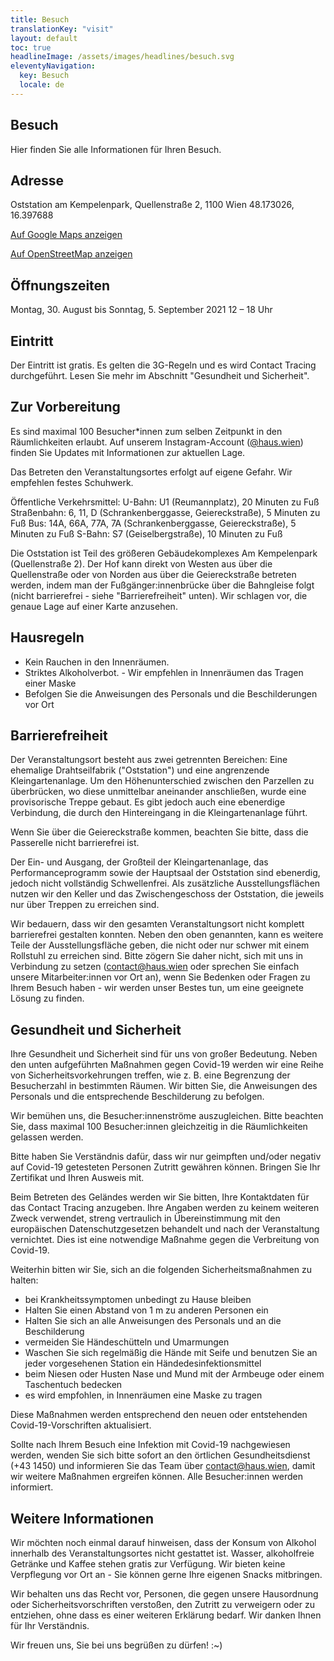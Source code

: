 ```yaml
---
title: Besuch
translationKey: "visit"
layout: default
toc: true
headlineImage: /assets/images/headlines/besuch.svg
eleventyNavigation:
  key: Besuch
  locale: de
---
```


## Besuch

Hier finden Sie alle Informationen für Ihren Besuch.

## Adresse
Oststation am Kempelenpark, Quellenstraße 2, 1100 Wien
48.173026, 16.397688

[Auf Google Maps anzeigen](https://www.google.com/maps/place/Oststation+am+Kempelenpark/@48.1729214,16.3959713,17z/data=!3m1!4b1!4m5!3m4!1s0x476da9cea2155d9f:0xdb561e37cd754e6!8m2!3d48.1729214!4d16.39816?hl=de-AT)

[Auf OpenStreetMap anzeigen](https://www.openstreetmap.org/note/2802863#map=18)

## Öffnungszeiten
Montag, 30. August bis Sonntag, 5. September 2021 
12 – 18 Uhr

## Eintritt
Der Eintritt ist gratis. 
Es gelten die 3G-Regeln und es wird Contact Tracing durchgeführt. Lesen Sie mehr im Abschnitt "Gesundheit und Sicherheit".

## Zur Vorbereitung
Es sind maximal 100 Besucher*innen zum selben Zeitpunkt in den Räumlichkeiten erlaubt. Auf unserem Instagram-Account ([@haus.wien](https://www.instagram.com/haus.wien/)) finden Sie Updates mit Informationen zur aktuellen Lage. 

Das Betreten den Veranstaltungsortes erfolgt auf eigene Gefahr. Wir empfehlen festes Schuhwerk. 

Öffentliche Verkehrsmittel:
U-Bahn: U1 (Reumannplatz), 20 Minuten zu Fuß
Straßenbahn: 6, 11, D (Schrankenberggasse, Geiereckstraße), 5 Minuten zu Fuß
Bus: 14A, 66A, 77A, 7A (Schrankenberggasse, Geiereckstraße), 5 Minuten zu Fuß
S-Bahn: S7 (Geiselbergstraße), 10 Minuten zu Fuß

Die Oststation ist Teil des größeren Gebäudekomplexes Am Kempelenpark (Quellenstraße 2). Der Hof kann direkt von Westen aus über die Quellenstraße oder von Norden aus über die Geiereckstraße betreten werden, indem man der Fußgänger:innenbrücke über die Bahngleise folgt (nicht barrierefrei - siehe "Barrierefreiheit" unten). Wir schlagen vor, die genaue Lage auf einer Karte anzusehen.

## Hausregeln
- Kein Rauchen in den Innenräumen.
- Striktes Alkoholverbot.
- Wir empfehlen in Innenräumen das Tragen einer Maske
- Befolgen Sie die Anweisungen des Personals und die Beschilderungen vor Ort
  
## Barrierefreiheit
Der Veranstaltungsort besteht aus zwei getrennten Bereichen: Eine ehemalige Drahtseilfabrik ("Oststation") und eine angrenzende Kleingartenanlage. Um den Höhenunterschied zwischen den Parzellen zu überbrücken, wo diese unmittelbar aneinander anschließen, wurde eine provisorische Treppe gebaut. Es gibt jedoch auch eine ebenerdige Verbindung, die durch den Hintereingang in die Kleingartenanlage führt. 

Wenn Sie über die Geiereckstraße kommen, beachten Sie bitte, dass die Passerelle nicht barrierefrei ist.

Der Ein- und Ausgang, der Großteil der Kleingartenanlage, das Performanceprogramm sowie der Hauptsaal der Oststation sind ebenerdig, jedoch nicht vollständig Schwellenfrei. Als zusätzliche Ausstellungsflächen nutzen wir den Keller und das Zwischengeschoss der Oststation, die jeweils nur über Treppen zu erreichen sind.

Wir bedauern, dass wir den gesamten Veranstaltungsort nicht komplett barrierefrei gestalten konnten. Neben den oben genannten, kann es weitere Teile der Ausstellungsfläche geben, die nicht oder nur schwer mit einem Rollstuhl zu erreichen sind. Bitte zögern Sie daher nicht, sich mit uns in Verbindung zu setzen (contact@haus.wien oder sprechen Sie einfach unsere Mitarbeiter:innen vor Ort an), wenn Sie Bedenken oder Fragen zu Ihrem Besuch haben - wir werden unser Bestes tun, um eine geeignete Lösung zu finden.

## Gesundheit und Sicherheit

Ihre Gesundheit und Sicherheit sind für uns von großer Bedeutung. Neben den unten aufgeführten Maßnahmen gegen Covid-19 werden wir eine Reihe von Sicherheitsvorkehrungen treffen, wie z. B. eine Begrenzung der Besucherzahl in bestimmten Räumen. Wir bitten Sie, die Anweisungen des Personals und die entsprechende Beschilderung zu befolgen.

Wir bemühen uns, die Besucher:innenströme auszugleichen. Bitte beachten Sie, dass maximal 100 Besucher:innen gleichzeitig in die Räumlichkeiten gelassen werden.

Bitte haben Sie Verständnis dafür, dass wir nur geimpften und/oder negativ auf Covid-19 getesteten Personen Zutritt gewähren können. Bringen Sie Ihr Zertifikat und Ihren Ausweis mit.

Beim Betreten des Geländes werden wir Sie bitten, Ihre Kontaktdaten für das Contact Tracing anzugeben. Ihre Angaben werden zu keinem weiteren Zweck verwendet, streng vertraulich in Übereinstimmung mit den europäischen Datenschutzgesetzen behandelt und nach der Veranstaltung vernichtet. Dies ist eine notwendige Maßnahme gegen die Verbreitung von Covid-19.

Weiterhin bitten wir Sie, sich an die folgenden Sicherheitsmaßnahmen zu halten:

- bei Krankheitssymptomen unbedingt zu Hause bleiben
- Halten Sie einen Abstand von 1 m zu anderen Personen ein
- Halten Sie sich an alle Anweisungen des Personals und an die Beschilderung
- vermeiden Sie Händeschütteln und Umarmungen
- Waschen Sie sich regelmäßig die Hände mit Seife und benutzen Sie an jeder vorgesehenen Station ein Händedesinfektionsmittel
- beim Niesen oder Husten Nase und Mund mit der Armbeuge oder einem Taschentuch bedecken
- es wird empfohlen, in Innenräumen eine Maske zu tragen

Diese Maßnahmen werden entsprechend den neuen oder entstehenden Covid-19-Vorschriften aktualisiert.

Sollte nach Ihrem Besuch eine Infektion mit Covid-19 nachgewiesen werden, wenden Sie sich bitte sofort an den örtlichen Gesundheitsdienst (+43 1450) und informieren Sie das Team über contact@haus.wien, damit wir weitere Maßnahmen ergreifen können. Alle Besucher:innen werden informiert.

## Weitere Informationen
Wir möchten noch einmal darauf hinweisen, dass der Konsum von Alkohol innerhalb des Veranstaltungsortes nicht gestattet ist. Wasser, alkoholfreie Getränke und Kaffee stehen gratis zur Verfügung. Wir bieten keine Verpflegung vor Ort an - Sie können gerne Ihre eigenen Snacks mitbringen.

Wir behalten uns das Recht vor, Personen, die gegen unsere Hausordnung oder Sicherheitsvorschriften verstoßen, den Zutritt zu verweigern oder zu entziehen, ohne dass es einer weiteren Erklärung bedarf. Wir danken Ihnen für Ihr Verständnis.

Wir freuen uns, Sie bei uns begrüßen zu dürfen! :~)
